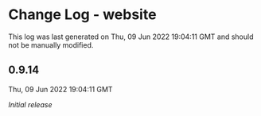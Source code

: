 # Change Log - website

This log was last generated on Thu, 09 Jun 2022 19:04:11 GMT and should not be manually modified.

## 0.9.14
Thu, 09 Jun 2022 19:04:11 GMT

_Initial release_

